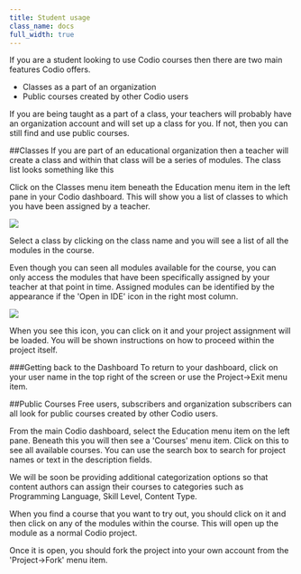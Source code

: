 ```yaml
---
title: Student usage
class_name: docs
full_width: true
---
```


If you are a student looking to use Codio courses then there are two main features Codio offers.

- Classes as a part of an organization
- Public courses created by other Codio users

If you are being taught as a part of a class, your teachers will probably have an organization account and will set up a class for you. If not, then you can still find and use public courses.


##Classes
If you are part of an educational organization then a teacher will create a class and within that class will be a series of modules. The class list looks something like this 

Click on the Classes menu item beneath the Education menu item in the left pane in your Codio dashboard. This will show you a list of classes to which you have been assigned by a teacher. 

![](docs/education/student-classes.png)

Select a class by clicking on the class name and you will see a list of all the modules in the course. 

Even though you can seen all modules available for the course, you can only access the modules that have been specifically assigned by your teacher at that point in time. Assigned modules can be identified by the appearance if the 'Open in IDE' icon in the right most column.

![](docs/education/student-modules.png)

When you see this icon, you can click on it and your project assignment will be loaded. You will be shown instructions on how to proceed within the project itself.

###Getting back to the Dashboard
To return to your dashboard, click on your user name in the top right of the screen or use the Project->Exit menu item.


##Public Courses
Free users, subscribers and organization subscribers can all look for public courses created by other Codio users.

From the main Codio dashboard, select the Education menu item on the left pane. Beneath this you will then see a 'Courses' menu item. Click on this to see all available courses. You can use the search box to search for project names or text in the description fields.

We will be soon be providing additional categorization options so that content authors can assign their courses to categories such as Programming Language, Skill Level, Content Type. 

When you find a course that you want to try out, you should click on it and then click on any of the modules within the course. This will open up the module as a normal Codio project.

Once it is open, you should fork the project into your own account from the 'Project->Fork' menu item.